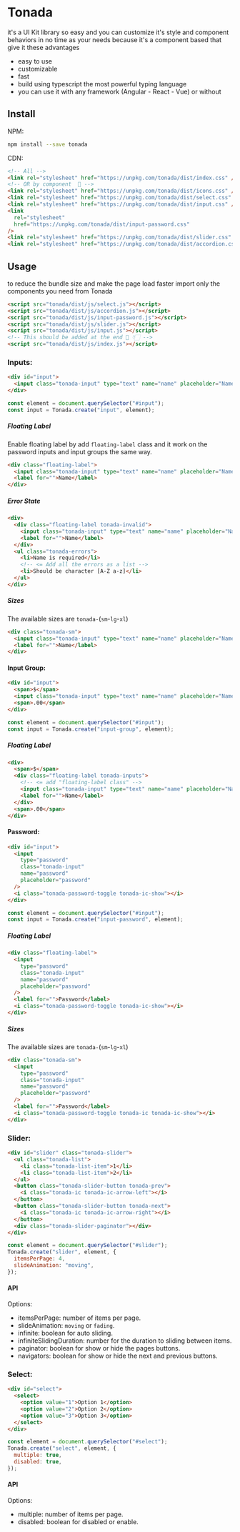 # Tonada

it's a UI Kit library so easy and you can customize it's style and component behaviors in no time as your needs because it's a component based that give it these advantages

- easy to use
- customizable
- fast
- build using typescript the most powerful typing language
- you can use it with any framework (Angular - React - Vue) or without

## Install

NPM:

```bash
npm install --save tonada
```

CDN:

```html
<!-- All -->
<link rel="stylesheet" href="https://unpkg.com/tonada/dist/index.css" />
<!-- OR by component  🙌 -->
<link rel="stylesheet" href="https://unpkg.com/tonada/dist/icons.css" />
<link rel="stylesheet" href="https://unpkg.com/tonada/dist/select.css" />
<link rel="stylesheet" href="https://unpkg.com/tonada/dist/input.css" />
<link
  rel="stylesheet"
  href="https://unpkg.com/tonada/dist/input-password.css"
/>
<link rel="stylesheet" href="https://unpkg.com/tonada/dist/slider.css" />
<link rel="stylesheet" href="https://unpkg.com/tonada/dist/accordion.css" />
```

## Usage

to reduce the bundle size and make the page load faster import only the components you need from Tonada

```html
<script src="tonada/dist/js/select.js"></script>
<script src="tonada/dist/js/accordion.js"></script>
<script src="tonada/dist/js/input-password.js"></script>
<script src="tonada/dist/js/slider.js"></script>
<script src="tonada/dist/js/input.js"></script>
<!-- This should be added at the end 🚫 👇🏻 -->
<script src="tonada/dist/js/index.js"></script>
```

### Inputs:

```html
<div id="input">
  <input class="tonada-input" type="text" name="name" placeholder="Name" />
</div>
```

```javascript
const element = document.querySelector("#input");
const input = Tonada.create("input", element);
```

##### Floating Label

Enable floating label by add `floating-label` class and it work on the password inputs and input groups the same way.

```html
<div class="floating-label">
  <input class="tonada-input" type="text" name="name" placeholder="Name" />
  <label for="">Name</label>
</div>
```

##### Error State

```html
<div>
  <div class="floating-label tonada-invalid">
    <input class="tonada-input" type="text" name="name" placeholder="Name" />
    <label for="">Name</label>
  </div>
  <ul class="tonada-errors">
    <li>Name is required</li>
    <!-- <= Add all the errors as a list -->
    <li>Should be character [A-Z a-z]</li>
  </ul>
</div>
```

##### Sizes
The available sizes are `tonada-`(`sm`-`lg`-`xl`)
```html
<div class="tonada-sm">
  <input class="tonada-input" type="text" name="name" placeholder="Name" />
  <label for="">Name</label>
</div>
```

#### Input Group:

```html
<div id="input">
  <span>$</span>
  <input class="tonada-input" type="text" name="name" placeholder="Name" />
  <span>.00</span>
</div>
```

```javascript
const element = document.querySelector("#input");
const input = Tonada.create("input-group", element);
```

##### Floating Label

```html
<div>
  <span>$</span>
  <div class="floating-label tonada-inputs">
    <!-- <= add "floating-label class" -->
    <input class="tonada-input" type="text" name="name" placeholder="Name" />
    <label for="">Name</label>
  </div>
  <span>.00</span>
</div>
```

#### Password:

```html
<div id="input">
  <input
    type="password"
    class="tonada-input"
    name="password"
    placeholder="password"
  />
  <i class="tonada-password-toggle tonada-ic-show"></i>
</div>
```

```javascript
const element = document.querySelector("#input");
const input = Tonada.create("input-password", element);
```

##### Floating Label

```html
<div class="floating-label">
  <input
    type="password"
    class="tonada-input"
    name="password"
    placeholder="password"
  />
  <label for="">Password</label>
  <i class="tonada-password-toggle tonada-ic-show"></i>
</div>
```

##### Sizes
The available sizes are `tonada-`(`sm`-`lg`-`xl`)
```html
<div class="tonada-sm">
  <input
    type="password"
    class="tonada-input"
    name="password"
    placeholder="password"
  />
  <label for="">Password</label>
  <i class="tonada-password-toggle tonada-ic tonada-ic-show"></i>
</div>
```

### Slider:

```html
<div id="slider" class="tonada-slider">
  <ul class="tonada-list">
    <li class="tonada-list-item">1</li>
    <li class="tonada-list-item">2</li>
  </ul>
  <button class="tonada-slider-button tonada-prev">
    <i class="tonada-ic tonada-ic-arrow-left"></i>
  </button>
  <button class="tonada-slider-button tonada-next">
    <i class="tonada-ic tonada-ic-arrow-right"></i>
  </button>
  <div class="tonada-slider-paginator"></div>
</div>
```

```javascript
const element = document.querySelector("#slider");
Tonada.create("slider", element, {
  itemsPerPage: 4,
  slideAnimation: "moving",
});
```

#### API

Options:

- itemsPerPage: number of items per page.
- slideAnimation: `moving` or `fading`.
- infinite: boolean for auto sliding.
- infiniteSlidingDuration: number for the duration to sliding between items.
- paginator: boolean for show or hide the pages buttons.
- navigators: boolean for show or hide the next and previous buttons.

### Select:

```html
<div id="select">
  <select>
    <option value="1">Option 1</option>
    <option value="2">Option 2</option>
    <option value="3">Option 3</option>
  </select>
</div>
```

```javascript
const element = document.querySelector("#select");
Tonada.create("select", element, {
  multiple: true,
  disabled: true,
});
```

#### API

Options:

- multiple: number of items per page.
- disabled: boolean for disabled or enable.
